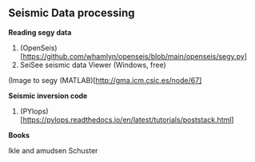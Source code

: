 ## Seismic Data processing

**Reading segy data**
1. (OpenSeis)[https://github.com/whamlyn/openseis/blob/main/openseis/segy.py] 
2. SeiSee seismic data Viewer (Windows, free)


(Image to segy (MATLAB)[http://gma.icm.csic.es/node/67]



**Seismic inversion code**
1. (PYlops)[https://pylops.readthedocs.io/en/latest/tutorials/poststack.html]



**Books**

Ikle and amudsen
Schuster
